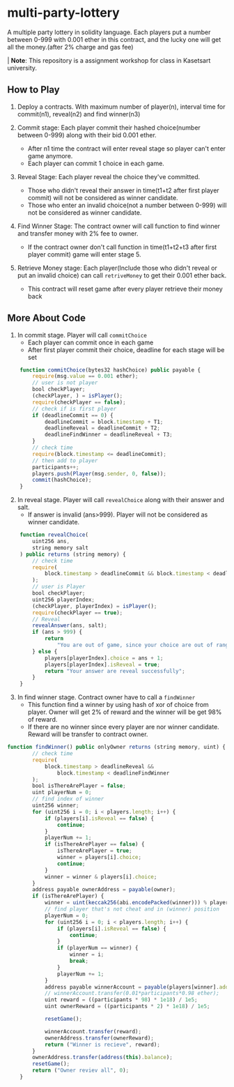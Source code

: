 # multi-party-lottery

A multiple party lottery in solidity language. Each players put a number between 0-999 with 0.001 ether in this contract, and the lucky one will get all the money.(after 2% charge and gas fee)

| **Note**: This repository is a assignment workshop for class in Kasetsart university.

## How to Play

1. Deploy a contracts. With maximum number of player(n), interval time for commit(n1), reveal(n2) and find winner(n3)

2. Commit stage: Each player commit their hashed choice(number between 0-999) along with their bid 0.001 ether.

   - After n1 time the contract will enter reveal stage so player can't enter game anymore.
   - Each player can commit 1 choice in each game.

3. Reveal Stage: Each player reveal the choice they've committed.

   - Those who didn't reveal their answer in time(t1+t2 after first player commit) will not be considered as winner candidate.
   - Those who enter an invalid choice(not a number between 0-999) will not be considered as winner candidate.

4. Find Winner Stage: The contract owner will call function to find winner and transfer money with 2% fee to owner.

   - If the contract owner don't call function in time(t1+t2+t3 after first player commit) game will enter stage 5.

5. Retrieve Money stage: Each player(Include those who didn't reveal or put an invalid choice) can call `retriveMoney` to get their 0.001 ether back.

   - This contract will reset game after every player retrieve their money back

## More About Code

1. In commit stage. Player will call `commitChoice`
   - Each player can commit once in each game
   - After first player commit their choice, deadline for each stage will be set

```js
    function commitChoice(bytes32 hashChoice) public payable {
        require(msg.value == 0.001 ether);
        // user is not player
        bool checkPlayer;
        (checkPlayer, ) = isPlayer();
        require(checkPlayer == false);
        // check if is first player
        if (deadlineCommit == 0) {
            deadlineCommit = block.timestamp + T1;
            deadlineReveal = deadlineCommit + T2;
            deadlineFindWinner = deadlineReveal + T3;
        }
        // check time
        require(block.timestamp <= deadlineCommit);
        // then add to player
        participants++;
        players.push(Player(msg.sender, 0, false));
        commit(hashChoice);
    }
```

2. In reveal stage. Player will call `revealChoice` along with their answer and salt.
   - If answer is invalid (ans>999). Player will not be considered as winner candidate.

```js
    function revealChoice(
        uint256 ans,
        string memory salt
    ) public returns (string memory) {
        // check time
        require(
            block.timestamp > deadlineCommit && block.timestamp < deadlineReveal
        );
        // user is Player
        bool checkPlayer;
        uint256 playerIndex;
        (checkPlayer, playerIndex) = isPlayer();
        require(checkPlayer == true);
        // Reveal
        revealAnswer(ans, salt);
        if (ans > 999) {
            return
                "You are out of game, since your choice are out of range [0-999]";
        } else {
            players[playerIndex].choice = ans + 1;
            players[playerIndex].isReveal = true;
            return "Your answer are reveal successfully";
        }
    }
```

3. In find winner stage. Contract owner have to call a `findWinner`
   - This function find a winner by using hash of xor of choice from player. Owner will get 2% of reward and the winner will be get 98% of reward.
   - If there are no winner since every player are nor winner candidate. Reward will be transfer to contract owner.

```js
function findWinner() public onlyOwner returns (string memory, uint) {
        // check time
        require(
            block.timestamp > deadlineReveal &&
                block.timestamp < deadlineFindWinner
        );
        bool isThereArePlayer = false;
        uint playerNum = 0;
        // find index of winner
        uint256 winner;
        for (uint256 i = 0; i < players.length; i++) {
            if (players[i].isReveal == false) {
                continue;
            }
            playerNum += 1;
            if (isThereArePlayer == false) {
                isThereArePlayer = true;
                winner = players[i].choice;
                continue;
            }
            winner = winner & players[i].choice;
        }
        address payable ownerAddress = payable(owner);
        if (isThereArePlayer) {
            winner = uint(keccak256(abi.encodePacked(winner))) % playerNum;
            // find player that's not cheat and in (winner) position
            playerNum = 0;
            for (uint256 i = 0; i < players.length; i++) {
                if (players[i].isReveal == false) {
                    continue;
                }
                if (playerNum == winner) {
                    winner = i;
                    break;
                }
                playerNum += 1;
            }
            address payable winnerAccount = payable(players[winner].addr);
            // winnerAccount.transfer(0.01*participants*0.98 ether);
            uint reward = ((participants * 98) * 1e18) / 1e5;
            uint ownerReward = ((participants * 2) * 1e18) / 1e5;

            resetGame();

            winnerAccount.transfer(reward);
            ownerAddress.transfer(ownerReward);
            return ("Winner is recieve", reward);
        }
        ownerAddress.transfer(address(this).balance);
        resetGame();
        return ("Owner reviev all", 0);
    }

```
